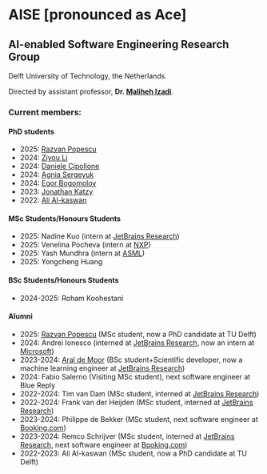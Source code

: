 # AISE [pronounced as Ace]
## AI-enabled Software Engineering Research Group
Delft University of Technology, the Netherlands.

Directed by assistant professor, **Dr. [Maliheh Izadi][mali]**.

### Current members:
#### PhD students
- 2025: [Razvan Popescu][rpopescu]
- 2024: [Ziyou Li][ziyou]
- 2024: [Daniele Cipollone][danielec]
- 2024: [Agnia Sergeyuk][agnias]
- 2024: [Egor Bogomolov][egorb]
- 2023: [Jonathan Katzy][jonathank]
- 2022: [Ali Al-kaswan][alia]

#### MSc Students/Honours Students
- 2025: Nadine Kuo (intern at [JetBrains Research][jetbrains])
- 2025: Venelina Pocheva (intern at [NXP][nxp])
- 2025: Yash Mundhra (intern at [ASML][asml])
- 2025: Yongcheng Huang 

#### BSc Students/Honours Students
- 2024-2025: Roham Koohestani

  
#### Alumni
- 2025: [Razvan Popescu][rpopescu] (MSc student, now a PhD candidate at TU Delft)
- 2024: Andrei Ionesco (interned at [JetBrains Research][jetbrains], now an intern at [Microsoft][microsoft])
- 2023-2024: [Aral de Moor][arald] (BSc student+Scientific developer, now a machine learning engineer at [JetBrains Research][jetbrains])
- 2024: Fabio Salerno (Visiting MSc student), next software engineer at Blue Reply
- 2022-2024: Tim van Dam (MSc student, interned at [JetBrains Research][jetbrains])
- 2022-2024: Frank van der Heijden (MSc student, interned at [JetBrains Research][jetbrains])
- 2023-2024: Philippe de Bekker (MSc student, next software engineer at [Booking.com][booking])
- 2023-2024: Remco Schrijver (MSc student, interned at [JetBrains Research][jetbrains], next software engineer at [Booking.com][booking])
- 2022-2023: Ali Al-kaswan (MSc student, now a PhD candidate at TU Delft)


[mali]: https://malihehizadi.github.io/
[alia]: https://aalkaswan.github.io/
[jonathank]: https://jkatzy.nl/
[egorb]: https://scholar.google.com/citations?user=rxacRcwAAAAJ&hl=en
[agnias]: https://scholar.google.com/citations?user=EHnCIIwAAAAJ&hl=en
[arald]: https://aral.cc/
[danielec]: https://www.linkedin.com/in/dancip00/
[ziyou]: https://li-ziyou.github.io/
[rpopescu]: https://razvain.github.io/
[nxp]: https://www.nxp.com/
[asml]: https://www.asml.nl/
[jetbrains]: https://www.jetbrains.com/research/
[microsoft]: https://www.microsoft.com/
[booking]: https://www.booking.com/
